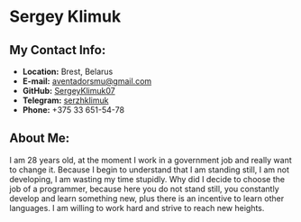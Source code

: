 # **Sergey Klimuk** #
## **My Contact Info:** ##
- **Location:** Brest, Belarus 
- **E-mail:** [aventadorsmu@gmail.com](https://mail.google.com/mail/u/0/?tab=rm&ogbl#inbox)
- **GitHub:** [SergeyKlimuk07](https://github.com/SergeyKlimuk07)
- **Telegram:** [serzhklimuk](https://t.me/serzhklimuk)
- **Phone:** +375 33 651-54-78

## **About Me:** ##
I am 28 years old, at the moment I work in a government job and really want to change it. Because I begin to understand that I am standing still, I am not developing, I am wasting my time stupidly. Why did I decide to choose the job of a programmer, because here you do not stand still, you constantly develop and learn something new, plus there is an incentive to learn other languages. I am willing to work hard and strive to reach new heights.
